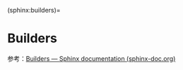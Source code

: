 (sphinx:builders)=
# Builders

参考：[Builders — Sphinx documentation (sphinx-doc.org)](https://www.sphinx-doc.org/zh_CN/master/usage/builders/index.html)
